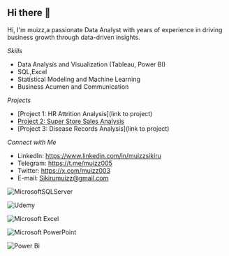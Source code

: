 ## Hi there 👋

Hi, I'm muizz,a passionate Data Analyst with years of experience in driving business growth through data-driven insights.

*Skills*

- Data Analysis and Visualization (Tableau, Power BI)
- SQL,Excel 
- Statistical Modeling and Machine Learning
- Business Acumen and Communication

*Projects*

- [Project 1: HR Attrition Analysis](link to project)
- [Project 2: Super Store Sales Analysis]([(https://medium.com/@sikirumuizz/superstore-sales-analysis-a-data-driven-approach-to-business-growth-9e8d9666ba37))
- [Project 3: Disease Records Analysis](link to project)

*Connect with Me*

* LinkedIn: https://www.linkedin.com/in/muizzsikiru
* Telegram: https://t.me/muizz005
* Twitter: https://x.com/muizz003
* E-mail: Sikirumuizz@gmail.com


![MicrosoftSQLServer](https://img.shields.io/badge/Microsoft%20SQL%20Server-CC2927?style=for-the-badge&logo=microsoft%20sql%20server&logoColor=white)


![Udemy](https://img.shields.io/badge/Udemy-A435F0?style=for-the-badge&logo=Udemy&logoColor=white)


![Microsoft Excel](https://img.shields.io/badge/Microsoft_Excel-217346?style=for-the-badge&logo=microsoft-excel&logoColor=white)

![Microsoft PowerPoint](https://img.shields.io/badge/Microsoft_PowerPoint-B7472A?style=for-the-badge&logo=microsoft-powerpoint&logoColor=white)


![Power Bi](https://img.shields.io/badge/power_bi-F2C811?style=for-the-badge&logo=powerbi&logoColor=black)

